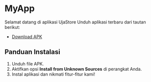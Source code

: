 # MyApp

Selamat datang di aplikasi UjaStore Unduh aplikasi terbaru dari tautan berikut:

- [Download APK](https://github.com/Fauzauza/ujastore/releases/download/v1.0.1/UjaStore.apk)

## Panduan Instalasi
1. Unduh file APK.
2. Aktifkan opsi **Install from Unknown Sources** di perangkat Anda.
3. Instal aplikasi dan nikmati fitur-fitur kami!

